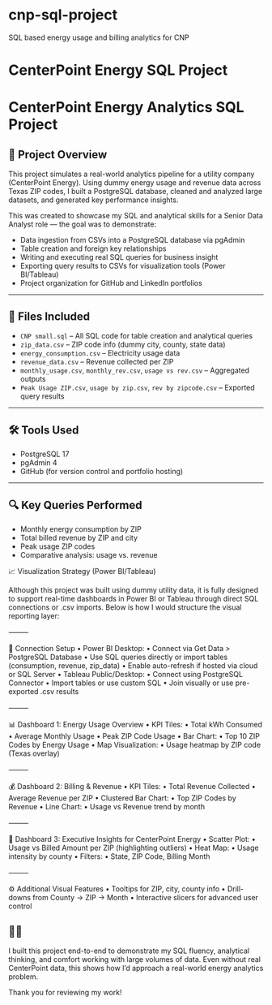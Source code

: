 # cnp-sql-project
SQL based energy usage and billing analytics for CNP 
# CenterPoint Energy SQL Project

# CenterPoint Energy Analytics SQL Project

## 🧠 Project Overview
This project simulates a real-world analytics pipeline for a utility company (CenterPoint Energy). Using dummy energy usage and revenue data across Texas ZIP codes, I built a PostgreSQL database, cleaned and analyzed large datasets, and generated key performance insights. 

This was created to showcase my SQL and analytical skills for a Senior Data Analyst role — the goal was to demonstrate:
- Data ingestion from CSVs into a PostgreSQL database via pgAdmin
- Table creation and foreign key relationships
- Writing and executing real SQL queries for business insight
- Exporting query results to CSVs for visualization tools (Power BI/Tableau)
- Project organization for GitHub and LinkedIn portfolios

---

## 📁 Files Included
- `CNP small.sql` – All SQL code for table creation and analytical queries
- `zip_data.csv` – ZIP code info (dummy city, county, state data)
- `energy_consumption.csv` – Electricity usage data
- `revenue_data.csv` – Revenue collected per ZIP
- `monthly_usage.csv`, `monthly_rev.csv`, `usage vs rev.csv` – Aggregated outputs
- `Peak Usage ZIP.csv`, `usage by zip.csv`, `rev by zipcode.csv` – Exported query results

---

## 🛠️ Tools Used
- PostgreSQL 17
- pgAdmin 4
- GitHub (for version control and portfolio hosting)

---

## 🔍 Key Queries Performed
- Monthly energy consumption by ZIP
- Total billed revenue by ZIP and city
- Peak usage ZIP codes
- Comparative analysis: usage vs. revenue

📈 Visualization Strategy (Power BI/Tableau)

Although this project was built using dummy utility data, it is fully designed to support real-time dashboards in Power BI or Tableau through direct SQL connections or .csv imports. Below is how I would structure the visual reporting layer:

⸻

🔌 Connection Setup
	•	Power BI Desktop:
	•	Connect via Get Data > PostgreSQL Database
	•	Use SQL queries directly or import tables (consumption, revenue, zip_data)
	•	Enable auto-refresh if hosted via cloud or SQL Server
	•	Tableau Public/Desktop:
	•	Connect using PostgreSQL Connector
	•	Import tables or use custom SQL
	•	Join visually or use pre-exported .csv results

⸻

📊 Dashboard 1: Energy Usage Overview
	•	KPI Tiles:
	•	Total kWh Consumed
	•	Average Monthly Usage
	•	Peak ZIP Code Usage
	•	Bar Chart:
	•	Top 10 ZIP Codes by Energy Usage
	•	Map Visualization:
	•	Usage heatmap by ZIP code (Texas overlay)

⸻

💰 Dashboard 2: Billing & Revenue
	•	KPI Tiles:
	•	Total Revenue Collected
	•	Average Revenue per ZIP
	•	Clustered Bar Chart:
	•	Top ZIP Codes by Revenue
	•	Line Chart:
	•	Usage vs Revenue trend by month

⸻

🧠 Dashboard 3: Executive Insights for CenterPoint Energy
	•	Scatter Plot:
	•	Usage vs Billed Amount per ZIP (highlighting outliers)
	•	Heat Map:
	•	Usage intensity by county
	•	Filters:
	•	State, ZIP Code, Billing Month

⸻

⚙️ Additional Visual Features
	•	Tooltips for ZIP, city, county info
	•	Drill-downs from County → ZIP → Month
	•	Interactive slicers for advanced user control
 
## 🧑‍💼 
I built this project end-to-end to demonstrate my SQL fluency, analytical thinking, and comfort working with large volumes of data. Even without real CenterPoint data, this shows how I’d approach a real-world energy analytics problem.

Thank you for reviewing my work!
